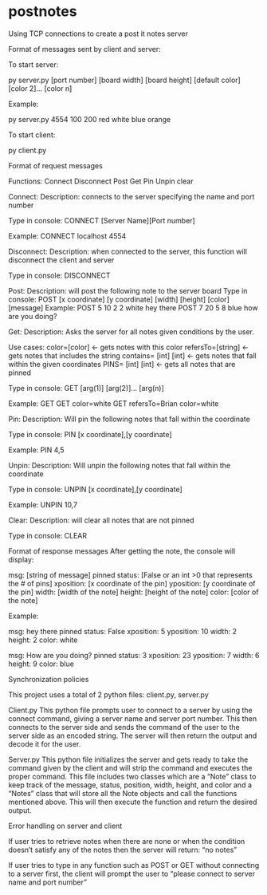 # postnotes
Using TCP connections to create a post it notes server


Format of messages sent by client and server:

To start server:

py server.py [port number] [board width] [board height] [default color] [color 2]… [color n]

Example:

py server.py 4554 100 200 red white blue orange

To start client:

py client.py


Format of request messages

Functions:
Connect
Disconnect
Post
Get
Pin
Unpin
clear

Connect:
Description: connects to the server specifying the name and port number

Type in console:
CONNECT [Server Name][Port number]

Example:
CONNECT localhost 4554

Disconnect:
Description: when connected to the server, this function will disconnect the client and server

Type in console:
DISCONNECT

Post:
Description: will post the following note to the server board
Type in console:
POST [x coordinate] [y coordinate] [width] [height] [color] [message]
Example:
POST 5 10 2 2 white hey there
POST 7 20 5 8 blue how are you doing?

Get:
Description: Asks the server for all notes given conditions by the user. 

Use cases:
color=[color] ← gets notes with this color
refersTo=[string] ← gets notes that includes the string
contains= [int] [int] ← gets notes that fall within the given coordinates
PINS= [int] [int] ← gets all notes that are pinned 

Type in console: 
GET [arg(1)] [arg(2)]... [arg(n)]

Example:
GET
GET color=white
GET refersTo=Brian color=white

Pin:
Description: Will pin the following notes that fall within the coordinate

Type in console:
PIN [x coordinate],[y coordinate]

Example:
PIN 4,5

Unpin:
Description: Will unpin the following notes that fall within the coordinate

Type in console:
UNPIN [x coordinate],[y coordinate]

Example:
UNPIN 10,7

Clear:
Description: will clear all notes that are not pinned

Type in console:
CLEAR


Format of response messages
After getting the note, the console will display:

msg: [string of message]
pinned status: [False or an int >0 that represents the # of pins]
xposition: [x coordinate of the pin]
yposition: [y coordinate of the pin]
width: [width of the note]
height: [height of the note]
color: [color of the note]

Example:

msg: hey there 
pinned status: False
xposition: 5
yposition: 10
width: 2
height: 2
color: white

msg: How are you doing? 
pinned status: 3
xposition: 23
yposition: 7
width: 6
height: 9
color: blue

 
Synchronization policies

This project uses a total of 2 python files: client.py, server.py

Client.py
	This python file prompts user to connect to a server by using the connect command, giving a server name and server port number. This then connects to the server side and sends the command of the user to the server side as an encoded string. The server will then return the output and decode it for the user. 

Server.py
	This python file initializes the server and gets ready to take the command given by the client and will strip the command and executes the proper command. This file includes two classes which are a “Note” class to keep track of the message, status, position, width, height, and color and a “Notes” class that will store all the Note objects and call the functions mentioned above. This will then execute the function and return the desired output. 

Error handling on server and client

If user tries to retrieve notes when there are none or when the condition doesn’t satisfy any of the notes then the server will return: “no notes”

If user tries to type in any function such as POST or GET without connecting to a server first, the client will prompt the user to “please connect to server name and port number”
